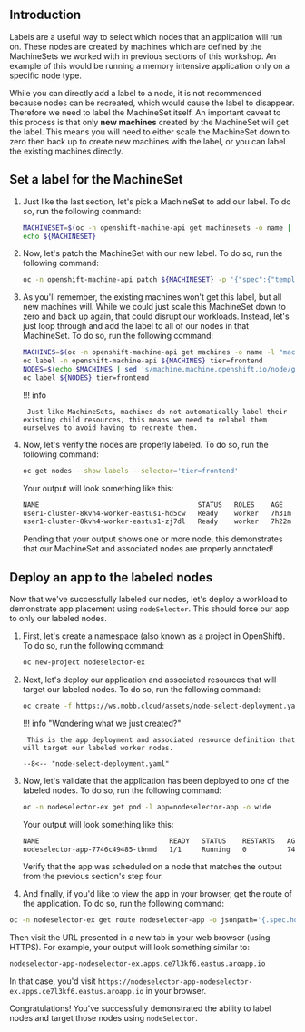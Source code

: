 ## Introduction

Labels are a useful way to select which nodes that an application will run on. These nodes are created by machines which are defined by the MachineSets we worked with in previous sections of this workshop. An example of this would be running a memory intensive application only on a specific node type.

While you can directly add a label to a node, it is not recommended because nodes can be recreated, which would cause the label to disappear. Therefore we need to label the MachineSet itself. An important caveat to this process is that only **new machines** created by the MachineSet will get the label. This means you will need to either scale the MachineSet down to zero then back up to create new machines with the label, or you can label the existing machines directly.

## Set a label for the MachineSet

1. Just like the last section, let's pick a MachineSet to add our label. To do so, run the following command:

    ```bash
    MACHINESET=$(oc -n openshift-machine-api get machinesets -o name | head -1)
    echo ${MACHINESET}
    ```

1. Now, let's patch the MachineSet with our new label. To do so, run the following command:

    ```bash
    oc -n openshift-machine-api patch ${MACHINESET} -p '{"spec":{"template":{"spec":{"metadata":{"labels":{"tier":"frontend"}}}}}}'
    ```

1. As you'll remember, the existing machines won't get this label, but all new machines will. While we could just scale this MachineSet down to zero and back up again, that could disrupt our workloads. Instead, let's just loop through and add the label to all of our nodes in that MachineSet. To do so, run the following command: 

    ```bash
    MACHINES=$(oc -n openshift-machine-api get machines -o name -l "machine.openshift.io/cluster-api-machineset=$(echo $MACHINESET | cut -d / -f2 )" | xargs)
    oc label -n openshift-machine-api ${MACHINES} tier=frontend
    NODES=$(echo $MACHINES | sed 's/machine.machine.openshift.io/node/g')
    oc label ${NODES} tier=frontend
    ```

    !!! info

        Just like MachineSets, machines do not automatically label their existing child resources, this means we need to relabel them ourselves to avoid having to recreate them.

1. Now, let's verify the nodes are properly labeled. To do so, run the following command:

    ```bash
    oc get nodes --show-labels --selector='tier=frontend'
    ```

    Your output will look something like this:

    ```bash
    NAME                                       STATUS   ROLES    AGE     VERSION
    user1-cluster-8kvh4-worker-eastus1-hd5cw   Ready    worker   7h31m   v1.23.5+3afdacb
    user1-cluster-8kvh4-worker-eastus1-zj7dl   Ready    worker   7h22m   v1.23.5+3afdacb
    ```

    Pending that your output shows one or more node, this demonstrates that our MachineSet and associated nodes are properly annotated! 

## Deploy an app to the labeled nodes

Now that we've successfully labeled our nodes, let's deploy a workload to demonstrate app placement using `nodeSelector`. This should force our app to only our labeled nodes. 

1. First, let's create a namespace (also known as a project in OpenShift). To do so, run the following command:

    ```bash
    oc new-project nodeselector-ex
    ```

1. Next, let's deploy our application and associated resources that will target our labeled nodes. To do so, run the following command:

    ```bash
    oc create -f https://ws.mobb.cloud/assets/node-select-deployment.yaml
    ```

    !!! info "Wondering what we just created?"

        This is the app deployment and associated resource definition that will target our labeled worker nodes.

    ``` title="node-select-deployment.yaml"
    --8<-- "node-select-deployment.yaml"
    ```

1. Now, let's validate that the application has been deployed to one of the labeled nodes. To do so, run the following command:

    ```bash
    oc -n nodeselector-ex get pod -l app=nodeselector-app -o wide
    ```

    Your output will look something like this:

    ```bash
    NAME                                READY   STATUS    RESTARTS   AGE   IP            NODE                                       NOMINATED NODE   READINESS GATES
    nodeselector-app-7746c49485-tbnmd   1/1     Running   0          74s   10.131.2.73   user1-cluster-8kvh4-worker-eastus1-zj7dl   <none>           <none>
    ```

    Verify that the app was scheduled on a node that matches the output from the previous section's step four. 

1. And finally, if you'd like to view the app in your browser, get the route of the application. To do so, run the following command:

```bash
oc -n nodeselector-ex get route nodeselector-app -o jsonpath='{.spec.host}'
```

Then visit the URL presented in a new tab in your web browser (using HTTPS). For example, your output will look something similar to:

```bash
nodeselector-app-nodeselector-ex.apps.ce7l3kf6.eastus.aroapp.io
```

In that case, you'd visit `https://nodeselector-app-nodeselector-ex.apps.ce7l3kf6.eastus.aroapp.io` in your browser. 

Congratulations! You've successfully demonstrated the ability to label nodes and target those nodes using `nodeSelector`. 